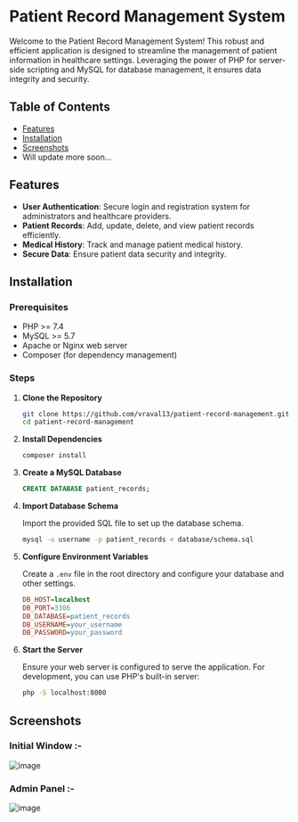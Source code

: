 # Patient Record Management System

Welcome to the Patient Record Management System! This robust and efficient application is designed to streamline the management of patient information in healthcare settings. Leveraging the power of PHP for server-side scripting and MySQL for database management, it ensures data integrity and security.

## Table of Contents

- [Features](#features)
- [Installation](#installation)
- [Screenshots](#screenshots)
- Will update more soon...

## Features

- **User Authentication**: Secure login and registration system for administrators and healthcare providers.
- **Patient Records**: Add, update, delete, and view patient records efficiently.
- **Medical History**: Track and manage patient medical history.
- **Secure Data**: Ensure patient data security and integrity.

## Installation

### Prerequisites

- PHP >= 7.4
- MySQL >= 5.7
- Apache or Nginx web server
- Composer (for dependency management)

### Steps

1. **Clone the Repository**

    ```bash
    git clone https://github.com/vraval13/patient-record-management.git
    cd patient-record-management
    ```

2. **Install Dependencies**

    ```bash
    composer install
    ```

3. **Create a MySQL Database**

    ```sql
    CREATE DATABASE patient_records;
    ```

4. **Import Database Schema**

    Import the provided SQL file to set up the database schema.

    ```bash
    mysql -u username -p patient_records < database/schema.sql
    ```

5. **Configure Environment Variables**

    Create a `.env` file in the root directory and configure your database and other settings.

    ```ini
    DB_HOST=localhost
    DB_PORT=3306
    DB_DATABASE=patient_records
    DB_USERNAME=your_username
    DB_PASSWORD=your_password
    ```
6. **Start the Server**

    Ensure your web server is configured to serve the application. For development, you can use PHP's built-in server:

    ```bash
    php -S localhost:8000
    ```

## Screenshots

### Initial Window :-
![image](https://github.com/vraval13/Patient_Record_Management/assets/125266587/676b168d-2e89-455d-a10b-ce9236215f3a)

### Admin Panel :-
![image](https://github.com/vraval13/Patient_Record_Management/assets/125266587/2516d098-ca3b-47f5-88b1-1a63faafc2b1)


